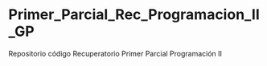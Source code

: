# Primer_Parcial_Rec_Programacion_II_GP
Repositorio código Recuperatorio Primer Parcial Programación II 
